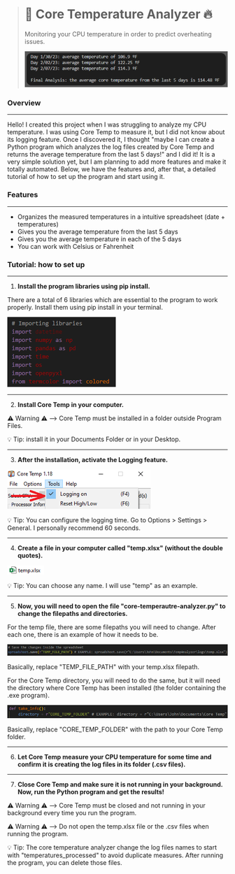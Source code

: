 > # 🧊 **Core Temperature Analyzer** 🔥
>
> 
> Monitoring your CPU temperature in order to predict overheating issues.
>
>
> ![Result](/images/1.png)
> 
>

### Overview
***
Hello! I created this project when I was struggling to analyze my CPU temperature. I was using Core Temp to measure it, but I did not know about its logging feature. Once I
discovered it, I thought "maybe I can create a Python program which analyzes the log files created by Core Temp and returns the average temperature from the last 5 days!" and I did it! It is a very simple solution yet, but I am planning to add more features and make it totally automated. Below, we have the features and, after that, a detailed tutorial
of how to set up the program and start using it.



### Features
***
- Organizes the measured temperatures in a intuitive spreadsheet (date + temperatures)
- Gives you the average temperature from the last 5 days
- Gives you the average temperature in each of the 5 days
- You can work with Celsius or Fahrenheit



### Tutorial: how to set up
***  
1. **Install the program libraries using pip install.**  
  
There are a total of 6 libraries which are essential to the program to work properly. Install them using pip install in your terminal.  
  
![Libraries](/images/6.png)  
  
  
***  
2. **Install Core Temp in your computer.**  
  
⚠️ Warning ⚠️ --> Core Temp must be installed in a folder outside Program Files. 
   
💡 Tip: install it in your Documents Folder or in your Desktop.  
  
  
***  
3. **After the installation, activate the Logging feature.**  
  
![Logging](/images/2.png)  
  
💡 Tip: You can configure the logging time. Go to Options > Settings > General. I personally recommend 60 seconds.  
    
   
***  
4. **Create a file in your computer called "temp.xlsx" (without the double quotes).**  
  
![Temp](/images/3.png)  
  
💡 Tip: You can choose any name. I will use "temp" as an example.     
   
  
***  
5. **Now, you will need to open the file "core-temperautre-analyzer.py" to change the filepaths and directories.**  
  

For the temp file, there are some filepaths you will need to change. After each one, there is an example of how it needs to be.  
  
![TempDir](/images/4.png)  
  
Basically, replace "TEMP_FILE_PATH" with your temp.xlsx filepath.  
  
  
    
   
For the Core Temp directory, you will need to do the same, but it will need the directory where Core Temp has been installed (the folder containing the .exe program).  
  
![CoreTempDir](/images/5.png)  
  
Basically, replace "CORE_TEMP_FOLDER" with the path to your Core Temp folder.  
  
  
***  
6. **Let Core Temp measure your CPU temperature for some time and confirm it is creating the log files in its folder (.csv files).**  
  
  
***  
7. **Close Core Temp and make sure it is not running in your background. Now, run the Python program and get the results!**   
   
⚠️ Warning ⚠️ --> Core Temp must be closed and not running in your background every time you run the program.  
  
⚠️ Warning ⚠️ --> Do not open the temp.xlsx file or the .csv files when running the program.  
  
💡 Tip: The core temperature analyzer change the log files names to start with "temperatures_processed" to avoid duplicate measures. After running the program, you can delete those files.  

